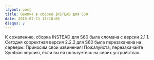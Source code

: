 ```yaml
---
layout: post
title: Ошибка в сборке INSTEAD для S60
date: 2015-07-11 17:10:00
disqus: y
---
```

К сожалению, сборка INSTEAD для S60 была сломана с версии 2.1.1.
Сегодня корректная версия 2.2.3 для S60 была перезакачана на серверы.
Приносим свои извинения! Пожалуйста, перезакачайте Symbian версию,
если вы ей пользуетесь на своих устройствах.
